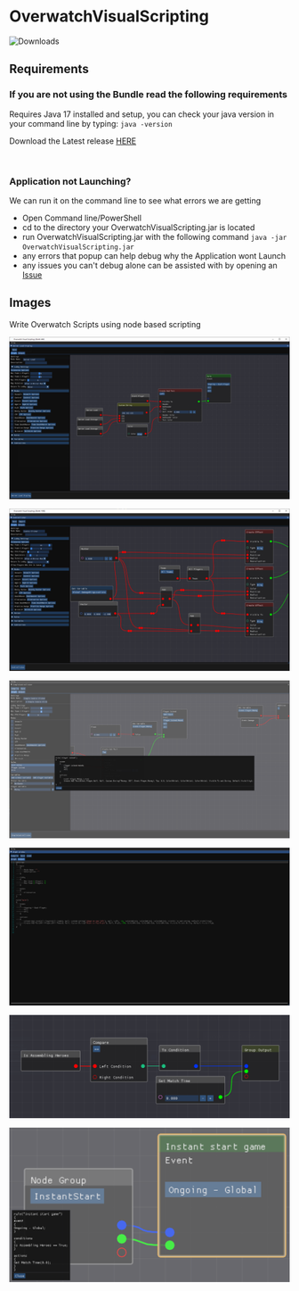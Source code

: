 # OverwatchVisualScripting

![Downloads](https://img.shields.io/github/downloads/blockout22/OverwatchVisualScripting/total)

## Requirements
### **If you are not using the Bundle read the following requirements**
  
Requires Java 17 installed and setup, you can check your java version in your command line by typing: `java -version`

Download the Latest release [HERE](https://github.com/blockout22/OverwatchVisualScripting/releases/latest)

<br>

### Application not Launching?
We can run it on the command line to see what errors we are getting

* Open Command line/PowerShell
* cd to the directory your OverwatchVisualScripting.jar is located
* run OverwatchVisualScripting.jar with the following command `java -jar OverwatchVisualScripting.jar`
* any errors that popup can help debug why the Application wont Launch
* any issues you can't debug alone can be assisted with by opening an [Issue](https://github.com/blockout22/OverwatchVisualScripting/issues)

## Images

 Write Overwatch Scripts using node based scripting

![img](Images/img7.png)

![img](Images/reroute.png)
 
![img](Images/img4.png)

![img](Images/img2.png)

![img](Images/GroupGraph.png)

![img](Images/GroupNode.png)
